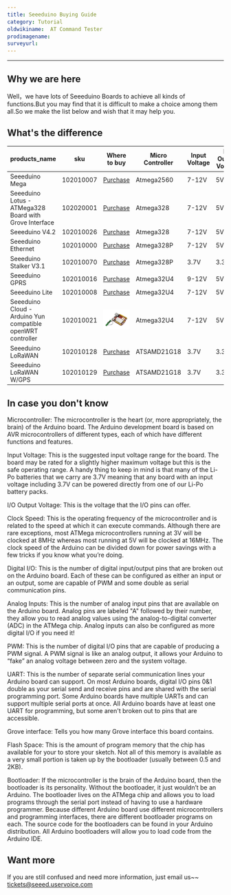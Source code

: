 ```yaml
---
title: Seeeduino Buying Guide
category: Tutorial
oldwikiname:  AT Command Tester
prodimagename:
surveyurl:
---
```


---
## Why we are here

Well，we have lots of Seeeduino Boards to achieve all kinds of functions.But you may find that it is difficult to make a choice among them all.So we make the list below and wish that it may help you.

## What's the difference

| products_name                                               | sku       |     Where to buy     | Micro Controller | Input Voltage | I/O Output Voltage | Clock Speed | Digital I/0 | Analoge Inputs | PWM | UART | Grove interface | FlashSpace | Boot loader       |
|-------------------------------------------------------------|-----------|----------|------------------|---------------|--------------------|------------|------------|--------------|-----|------|-----------------|------------|------------------|
| Seeeduino Mega                                              | 102010007 | [Purchase](https://www.seeedstudio.com/Seeeduino-Mega-p-717.html) | Atmega2560       | 7-12V         | 5V/3.3V            | 16MHZ      | 70         | 16           | 14  | 4    | 0               | 256K       | STK500v2         |
| Seeeduino Lotus - ATMega328 Board with Grove Interface      | 102020001 | [Purchase](https://www.seeedstudio.com/Seeeduino-Lotus-ATMega328-Board-with-Grove-Interface-p-1942.html) | Atmega328        | 7-12V         | 5V                 | 16MHZ      | 14         | 7            | 6   | 2    | 12              | 32K        | Optiboot         |
| Seeeduino V4.2                                              | 102010026 | [Purchase](https://www.seeedstudio.com/Seeeduino-V4.2-p-2517.html) | Atmega328        | 7-12V         | 5V/3.3V            | 16MHZ      | 14         | 6            | 6   | 2    | 3               | 32K        | Optiboot         |
| Seeeduino Ethernet                                          | 102010000 | [Purchase](https://www.seeedstudio.com/Seeeduino-Ethernet-p-1231.html) | Atmega328P       | 7-12V         | 5V                 | 16MHZ      | 14         | 8            | 4   | 1    | 2               | 32K        | Arduino Ethernet |
| Seeeduino Stalker V3.1                                      | 102010070 | [Purchase](https://www.seeedstudio.com/Seeeduino-Stalker-V3.1-p-2686.html) | Atmega328P       | 3.7V          | 3.3V               | 8MHZ       | 14         | 6            | 0   | 1    | 2               | 32K        | Arduino Fio      |
| Seeeduino GPRS                                              | 102010016 | [Purchase](https://www.seeedstudio.com/Seeeduino-GPRS-p-1909.html) | Atmega32U4       | 9-12V         | 5V/3.3V            | 16MHZ      | 20         | 12           | 7   | 1    | 0               | 32K        | Caterina         |
| Seeeduino Lite                                              | 102010008 | [Purchase](https://www.seeedstudio.com/Seeeduino-Lite-p-1487.html) | Atmega32U4       | 7-12V         | 5V/3.3V            | 16MHZ      | 20         | 12           | 7   | 1    | 2               | 32K        | Caterina         |
| Seeeduino Cloud - Arduino Yun compatible openWRT controller | 102010021 | [![](https://github.com/SeeedDocument/Seeeduino-Buying-Guide/raw/master/img/Seeeduino%20Cloud.jpg)](https://www.seeedstudio.com/Seeeduino-Cloud-Arduino-Yun-compatible-openWRT-controller-p-2123.html) | Atmega32U4       | 7-12V         | 5V                 | 16MHZ      | 20         | 12           | 7   | 2    | 2               | 32K        | Caterina         |
| Seeeduino LoRaWAN                                           | 102010128 | [Purchase](https://www.seeedstudio.com/Seeeduino-LoRaWAN-p-2780.html) | ATSAMD21G18      | 3.7V          | 3.3V               | 48MHZ      | 14         | 6            | 18  | 2    | 4               | 256K       | Arduino Zero     |
| Seeeduino LoRaWAN W/GPS                                     | 102010129 | [Purchase](https://www.seeedstudio.com/Seeeduino-LoRaWAN-W-GPS-p-2781.html) | ATSAMD21G18      | 3.7V          | 3.3V               | 48MHZ      | 14         | 6            | 18  | 2    | 4               | 256K       | Arduino Zero     |

## In case you don't know
Microcontroller: The microcontroller is the heart (or, more appropriately, the brain) of the Arduino board. The Arduino development board is based on AVR microcontrollers of different types, each of which have different functions and features.

Input Voltage: This is the suggested input voltage range for the board. The board may be rated for a slightly higher maximum voltage but this is the safe operating range. A handy thing to keep in mind is that many of the Li-Po batteries that we carry are 3.7V meaning that any board with an input voltage including 3.7V can be powered directly from one of our Li-Po battery packs.

I/O Output Voltage: This is the voltage that the I/O pins can offer.

Clock Speed: This is the operating frequency of the microcontroller and is related to the speed at which it can execute commands. Although there are rare exceptions, most ATMega microcontrollers running at 3V will be clocked at 8MHz whereas most running at 5V will be clocked at 16MHz. The clock speed of the Arduino can be divided down for power savings with a few tricks if you know what you’re doing.

Digital I/O: This is the number of digital input/output pins that are broken out on the Arduino board. Each of these can be configured as either an input or an output, some are capable of PWM and some double as serial communication pins.

Analog Inputs: This is the number of analog input pins that are available on the Arduino board. Analog pins are labeled "A" followed by their number, they allow you to read analog values using the analog-to-digital converter (ADC) in the ATMega chip. Analog inputs can also be configured as more digital I/O if you need it!

PWM: This is the number of digital I/O pins that are capable of producing a PWM signal. A PWM signal is like an analog output, it allows your Arduino to “fake” an analog voltage between zero and the system voltage.

UART: This is the number of separate serial communication lines your Arduino board can support. On most Arduino boards, digital I/O pins 0&1 double as your serial send and receive pins and are shared with the serial programming port. Some Arduino boards have multiple UARTs and can support multiple serial ports at once. All Arduino boards have at least one UART for programming, but some aren't broken out to pins that are accessible.

Grove interface: Tells you how many Grove interface this board contains.

Flash Space: This is the amount of program memory that the chip has available for your to store your sketch. Not all of this memory is available as a very small portion is taken up by the bootloader (usually between 0.5 and 2KB).

Bootloader: If the microcontroller is the brain of the Arduino board, then the bootloader is its personality. Without the bootloader, it just wouldn’t be an Arduino. The bootloader lives on the ATMega chip and allows you to load programs through the serial port instead of having to use a hardware programmer. Because different Arduino board use different microcontrollers and programming interfaces, there are different bootloader programs on each. The source code for the bootloaders can be found in your Arduino distribution. All Arduino bootloaders will allow you to load code from the Arduino IDE.


## Want more

If you are still confused and need more information, just email us~~ tickets@seeed.uservoice.com
